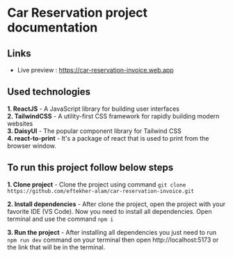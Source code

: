 # Car Reservation project documentation

## Links
- Live preview : https://car-reservation-invoice.web.app

## Used technologies 
**1. ReactJS** - A JavaScript library for building user interfaces  
**2. TailwindCSS** - A utility-first CSS framework for rapidly building modern websites  
**3. DaisyUI** - The popular component library for Tailwind CSS  
**4. react-to-print** - It's a package of react that is used to print from the browser window.

## To run this project follow below steps
**1. Clone project** - Clone the project  using command `git clone https://github.com/eftekher-alam/car-reservation-invoice.git`

**2. Install dependencies** - After clone the project, open the project with  your favorite IDE (VS Code). Now you need to install all dependencies. Open terminal and use the command `npm i`

**3. Run the project** - After  installing all dependencies you just need to run `npm run dev` command on your terminal then open http://localhost:5173 or the link that will be in the terminal.